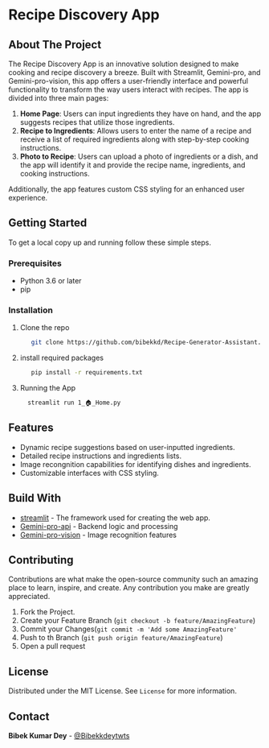 # Recipe Discovery App

## About The Project

The Recipe Discovery App is an innovative solution designed to make cooking and recipe discovery a breeze. Built with Streamlit, Gemini-pro, and Gemini-pro-vision, this app offers a user-friendly interface and powerful functionality to transform the way users interact with recipes. The app is divided into three main pages:

1. **Home Page**: Users can input ingredients they have on hand, and the app suggests recipes that utilize those ingredients.
2. **Recipe to Ingredients**: Allows users to enter the name of a recipe and receive a list of required ingredients along with step-by-step cooking instructions.
3. **Photo to Recipe**: Users can upload a photo of ingredients or a dish, and the app will identify it and provide the recipe name, ingredients, and cooking instructions.

Additionally, the app features custom CSS styling for an enhanced user experience.

## Getting Started

To get a local copy up and running follow these simple steps.

### Prerequisites

- Python 3.6 or later
- pip

### Installation

1. Clone the repo
   
    ```bash
       git clone https://github.com/bibekkd/Recipe-Generator-Assistant.git

2. install required packages
   ```bash
      pip install -r requirements.txt
3. Running the App
   ```bash
     streamlit run 1_🏠_Home.py

## Features
- Dynamic recipe suggestions based on user-inputted ingredients.
- Detailed recipe instructions and ingredients lists.
- Image recongnition capabilities for identifying dishes and ingredients.
- Customizable interfaces with CSS styling.

## Build With
- [streamlit](https://streamlit.io/) - The framework used for creating the web app.
- [Gemini-pro-api](https://ai.google.dev/?gad_source=1&gclid=Cj0KCQjw_qexBhCoARIsAFgBleuSOtW6876MD9sHgzcZK61cpSLJhdU20LBC5XBM3dBdrDKGdqLOrXoaArUTEALw_wcB) - Backend logic and processing 
- [Gemini-pro-vision](https://ai.google.dev/?gad_source=1&gclid=Cj0KCQjw_qexBhCoARIsAFgBleuSOtW6876MD9sHgzcZK61cpSLJhdU20LBC5XBM3dBdrDKGdqLOrXoaArUTEALw_wcB) - Image recognition features

## Contributing
Contributions are what make the open-source community such an amazing place to learn, inspire, and create. Any contribution you make are greatly appreciated.
  1. Fork the Project.
  2. Create your Feature Branch (`git checkout -b feature/AmazingFeature`)
  3. Commit your Changes(`git commit -m 'Add some AmazingFeature'`
  4. Push to th Branch (`git push origin feature/AmazingFeature`)
  5. Open a pull request

## License
Distributed under the MIT License. See `License` for more information.

## Contact
**Bibek Kumar Dey** - [@Bibekkdeytwts](https://twitter.com/Bibekkdeytwts) 
  

